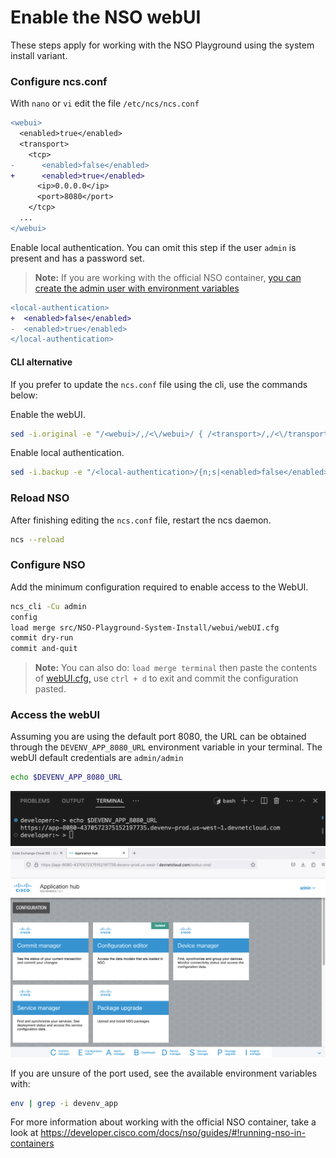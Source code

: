 # Enable the NSO webUI

These steps apply for working with the NSO Playground using the system install variant.

### Configure ncs.conf

With `nano` or `vi` edit the file `/etc/ncs/ncs.conf`

```diff
<webui>
  <enabled>true</enabled>
  <transport>
    <tcp>
-      <enabled>false</enabled>
+      <enabled>true</enabled>
      <ip>0.0.0.0</ip>
      <port>8080</port>
    </tcp>
  ...
</webui>
```

Enable local authentication. You can omit this step if the user `admin` is present and has a password set.

> **Note:** If you are working with the official NSO container, [you can create the admin user with environment variables](https://developer.cisco.com/docs/nso/guides/#!running-nso-in-containers/administration)

```diff
<local-authentication>
+  <enabled>false</enabled>
-  <enabled>true</enabled>
</local-authentication>
```

#### CLI alternative

If you prefer to update the `ncs.conf` file using the cli, use the commands below:

Enable the webUI.

```bash
sed -i.original -e "/<webui>/,/<\/webui>/ { /<transport>/,/<\/transport>/ { /<tcp>/,/<\/tcp>/ { /<enabled>/ s/false/true/ } } }" /etc/ncs/ncs.conf
```

Enable local authentication.

```bash
sed -i.backup -e "/<local-authentication>/{n;s|<enabled>false</enabled>|<enabled>true</enabled>|}" /etc/ncs/ncs.conf
```

### Reload NSO

After finishing editing the `ncs.conf` file, restart the ncs daemon.

```bash
ncs --reload
```

### Configure NSO

Add the minimum configuration required to enable access to the WebUI.

```bash
ncs_cli -Cu admin
config
load merge src/NSO-Playground-System-Install/webui/webUI.cfg
commit dry-run
commit and-quit
```

> **Note:** You can also do: `load merge terminal` then paste the contents of [webUI.cfg,](webUI.cfg) use `ctrl + d` to exit and commit the configuration pasted.

### Access the webUI

Assuming you are using the default port 8080, the URL can be obtained through the `DEVENV_APP_8080_URL` environment variable in your terminal. The webUI default credentials are `admin/admin`

```bash
echo $DEVENV_APP_8080_URL
```

<img src="../img/webui_url.png" width="1000px" height="auto" alt="webUI URL">

<img src="../img/webui.png" width="1000px" height="auto" alt="webUI">

If you are unsure of the port used, see the available environment variables with:

```bash
env | grep -i devenv_app
```

For more information about working with the official NSO container, take a look at <https://developer.cisco.com/docs/nso/guides/#!running-nso-in-containers>
